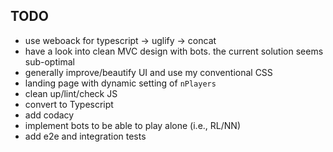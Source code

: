 ## TODO

- use weboack for typescript -> uglify -> concat
- have a look into clean MVC design with bots. the current solution seems sub-optimal
- generally improve/beautify UI and use my conventional CSS
- landing page with dynamic setting of `nPlayers`
- clean up/lint/check JS
- convert to Typescript
- add codacy
- implement bots to be able to play alone (i.e., RL/NN)
- add e2e and integration tests
